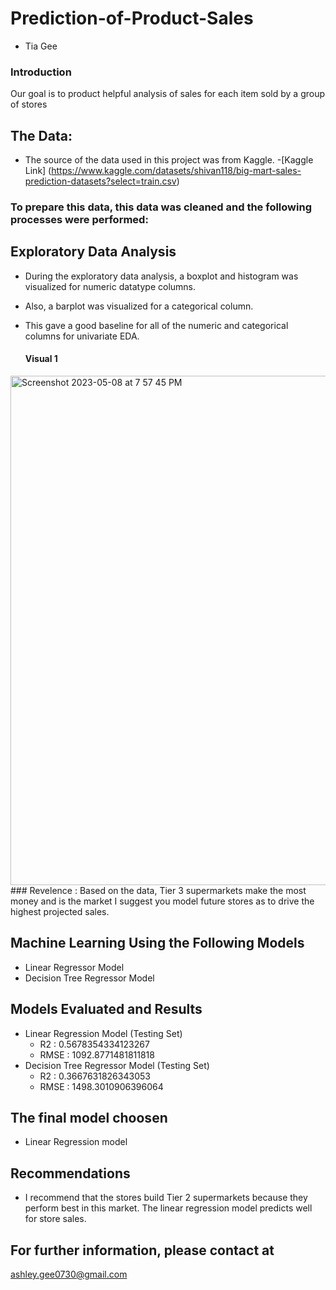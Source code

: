 # Prediction-of-Product-Sales
- Tia Gee
### Introduction
Our goal is to product helpful analysis of sales for each item sold by a group of stores
## The Data:
- The source of the data used in this project was from Kaggle.
  -[Kaggle Link] (https://www.kaggle.com/datasets/shivan118/big-mart-sales-prediction-datasets?select=train.csv)
### To prepare this data, this data was cleaned and the following processes were performed:

## Exploratory Data Analysis
- During the exploratory data analysis, a boxplot and histogram was visualized for numeric datatype columns. 
- Also, a barplot was visualized for a categorical column. 
- This gave a good baseline for all of the numeric and categorical columns for univariate EDA.

  #### Visual 1
<img width="815" alt="Screenshot 2023-05-08 at 7 57 45 PM" src="https://user-images.githubusercontent.com/129705333/236967991-c9d35bd6-32ad-4fff-b860-7de3e4a20ea1.png">
### Revelence : Based on the data, Tier 3 supermarkets make the most money and is the market I suggest you model future stores as to drive the highest projected sales.
  
  
  ## Machine Learning Using the Following Models
  - Linear Regressor Model
  - Decision Tree Regressor Model

## Models Evaluated and Results
- Linear Regression Model (Testing Set)
  -   R2 :  0.5678354334123267
  -   RMSE : 1092.8771481811818
- Decision Tree Regressor Model (Testing Set)
  -   R2 : 0.3667631826343053
  -   RMSE : 1498.3010906396064

## The final model choosen
- Linear Regression model

## Recommendations
- I recommend that the stores build Tier 2 supermarkets because they perform best in this market. The linear regression model predicts well for store sales.

## For further information, please contact at 
ashley.gee0730@gmail.com
